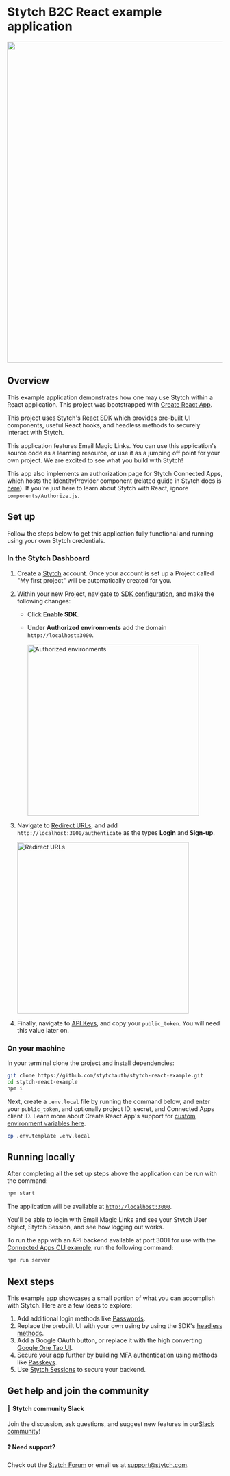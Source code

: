 # Stytch B2C React example application

<p align="center">
  <img src="https://user-images.githubusercontent.com/100632220/217049841-b9eeb72a-3e50-4074-839a-e64ee5d4a88c.png" width="750">
</p>

## Overview

This example application demonstrates how one may use Stytch within a React application. This project was bootstrapped with [Create React App](https://github.com/facebook/create-react-app).

This project uses Stytch's [React SDK](https://stytch.com/docs/sdks/javascript-sdk) which provides pre-built UI components, useful React hooks, and headless methods to securely interact with Stytch.

This application features Email Magic Links. You can use this application's source code as a learning resource, or use it as a jumping off point for your own project. We are excited to see what you build with Stytch!

This app also implements an authorization page for Stytch Connected Apps, which hosts the IdentityProvider component (related guide in Stytch docs is [here](https://stytch.com/docs/guides/connected-apps/cli-app)). If you're just here to learn about Stytch with React, ignore `components/Authorize.js`.

## Set up

Follow the steps below to get this application fully functional and running using your own Stytch credentials.

### In the Stytch Dashboard

1. Create a [Stytch](https://stytch.com/) account. Once your account is set up a Project called "My first project" will be automatically created for you.

2. Within your new Project, navigate to [SDK configuration](https://stytch.com/dashboard/sdk-configuration), and make the following changes:

   - Click **Enable SDK**.
   - Under **Authorized environments** add the domain `http://localhost:3000`.

     <img width="400" alt="Authorized environments" src="https://user-images.githubusercontent.com/100632220/217052985-2e6fc264-7b8b-452b-9d24-66a76c143d10.png">

3. Navigate to [Redirect URLs](https://stytch.com/dashboard/redirect-urls), and add `http://localhost:3000/authenticate` as the types **Login** and **Sign-up**.

   <img width="400" alt="Redirect URLs" src="https://user-images.githubusercontent.com/100632220/217054016-913cabda-098e-4436-9829-2f33e7db05a7.png">

4. Finally, navigate to [API Keys](https://stytch.com/dashboard/api-keys), and copy your `public_token`. You will need this value later on.

### On your machine

In your terminal clone the project and install dependencies:

```bash
git clone https://github.com/stytchauth/stytch-react-example.git
cd stytch-react-example
npm i
```

Next, create a `.env.local` file by running the command below, and enter your `public_token`, and optionally project ID, secret, and Connected Apps client ID. Learn more about Create React App's support for [custom environment variables here](https://create-react-app.dev/docs/adding-custom-environment-variables/).

```bash
cp .env.template .env.local
```

## Running locally

After completing all the set up steps above the application can be run with the command:

```bash
npm start
```

The application will be available at [`http://localhost:3000`](http://localhost:3000).

You'll be able to login with Email Magic Links and see your Stytch User object, Stytch Session, and see how logging out works.

To run the app with an API backend available at port 3001 for use with the [Connected Apps CLI example](https://github.com/stytchauth/stytch-connected-apps-cli-example), run the following command:

```bash
npm run server
```

## Next steps

This example app showcases a small portion of what you can accomplish with Stytch. Here are a few ideas to explore:

1. Add additional login methods like [Passwords](https://stytch.com/docs/guides/passwords/sdk).
2. Replace the prebuilt UI with your own using by using the SDK's [headless methods](https://stytch.com/docs/guides/implementation/frontend-headless).
3. Add a Google OAuth button, or replace it with the high converting [Google One Tap UI](https://stytch.com/docs/guides/oauth/sdk#add-google-one-tap-via-the-sdk).
4. Secure your app further by building MFA authentication using methods like [Passkeys](https://stytch.com/docs/guides/passkeys/overview).
5. Use [Stytch Sessions](https://stytch.com/docs/guides/sessions/using-sessions) to secure your backend.

## Get help and join the community

#### :speech_balloon: Stytch community Slack

Join the discussion, ask questions, and suggest new features in our ​[Slack community](https://stytch.com/docs/resources/support/overview)!

#### :question: Need support?

Check out the [Stytch Forum](https://forum.stytch.com/) or email us at [support@stytch.com](mailto:support@stytch.com).
